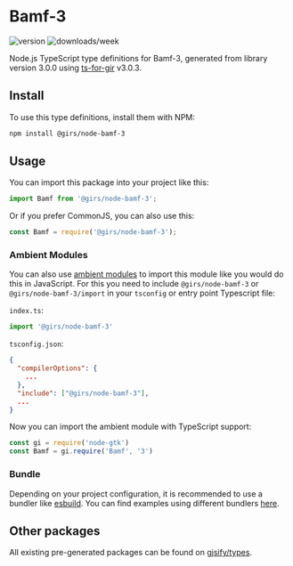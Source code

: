 
# Bamf-3

![version](https://img.shields.io/npm/v/@girs/node-bamf-3)
![downloads/week](https://img.shields.io/npm/dw/@girs/node-bamf-3)


Node.js TypeScript type definitions for Bamf-3, generated from library version 3.0.0 using [ts-for-gir](https://github.com/gjsify/ts-for-gir) v3.0.3.


## Install

To use this type definitions, install them with NPM:
```bash
npm install @girs/node-bamf-3
```

## Usage

You can import this package into your project like this:
```ts
import Bamf from '@girs/node-bamf-3';
```

Or if you prefer CommonJS, you can also use this:
```ts
const Bamf = require('@girs/node-bamf-3');
```

### Ambient Modules

You can also use [ambient modules](https://github.com/gjsify/ts-for-gir/tree/main/packages/cli#ambient-modules) to import this module like you would do this in JavaScript.
For this you need to include `@girs/node-bamf-3` or `@girs/node-bamf-3/import` in your `tsconfig` or entry point Typescript file:

`index.ts`:
```ts
import '@girs/node-bamf-3'
```

`tsconfig.json`:
```json
{
  "compilerOptions": {
    ...
  },
  "include": ["@girs/node-bamf-3"],
  ...
}
```

Now you can import the ambient module with TypeScript support: 

```ts
const gi = require('node-gtk')
const Bamf = gi.require('Bamf', '3')
```


### Bundle

Depending on your project configuration, it is recommended to use a bundler like [esbuild](https://esbuild.github.io/). You can find examples using different bundlers [here](https://github.com/gjsify/ts-for-gir/tree/main/examples).

## Other packages

All existing pre-generated packages can be found on [gjsify/types](https://github.com/gjsify/types).

